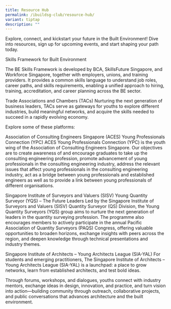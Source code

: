 ```yaml
---
title: Resource Hub
permalink: /ibuildsg-club/resource-hub/
variant: tiptap
description: ""
---
```

Explore, connect, and kickstart your future in the Built Environment! Dive into resources, sign up for upcoming events, and start shaping your path today.

Skills Framework for Built Environment




The BE Skills Framework is developed by BCA, SkillsFuture Singapore, and Workforce Singapore, together with employers, unions, and training providers. It provides a common skills language to understand job roles, career paths, and skills requirements, enabling a unified approach to hiring, training, accreditation, and career planning across the BE sector.

Trade Associations and Chambers (TACs)
Nurturing the next generation of business leaders, TACs serve as gateways for youths to explore different industries, build meaningful networks, and acquire the skills needed to succeed in a rapidly evolving economy.

Explore some of these platforms:

Association of Consulting Engineers Singapore (ACES) Young Professionals Connection (YPC)
ACES Young Professionals Connection (YPC) is the youth wing of the Association of Consulting Engineers Singapore. Our objectives are to create awareness of and encourage graduates to take up the consulting engineering profession, promote advancement of young professionals in the consulting engineering industry, address the relevant issues that affect young professionals in the consulting engineering industry, act as a bridge between young professionals and established engineers as well as to provide a link between young professionals of different organisations.



Singapore Institute of Surveyors and Valuers (SISV) Young Quantity Surveyor (YQS) – The Future Leaders
Led by the Singapore Institute of Surveyors and Valuers (SISV) Quantity Surveyor (QS) Division, the Young Quantity Surveyors (YQS) group aims to nurture the next generation of leaders in the quantity surveying profession. The programme also encourages members to actively participate in the annual Pacific Association of Quantity Surveyors (PAQS) Congress, offering valuable opportunities to broaden horizons, exchange insights with peers across the region, and deepen knowledge through technical presentations and industry themes.

Singapore Institute of Architects – Young Architects League (SIA-YAL)
For students and emerging practitioners, The Singapore Institute of Architects – Young Architects League (SIA-YAL) is a launchpad: a place to grow networks, learn from established architects, and test bold ideas.

Through forums, workshops, and dialogues, youths connect with industry mentors, exchange ideas in design, innovation, and practice, and turn vision into action—building community through outreach, collaborative projects, and public conversations that advances architecture and the built environment.